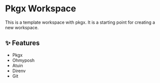 # Pkgx Workspace

This is a template workspace with pkgx. It is a starting point for creating a new workspace.

## ✨ Features

- Pkgx
- Ohmyposh
- Atuin
- Direnv
- Git